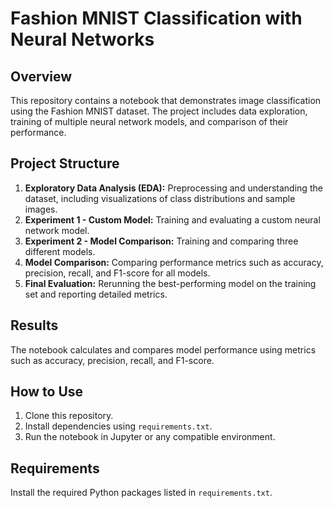 # Fashion MNIST Classification with Neural Networks

## Overview
This repository contains a notebook that demonstrates image classification using the Fashion MNIST dataset. 
The project includes data exploration, training of multiple neural network models, and comparison of their performance.

## Project Structure
1. **Exploratory Data Analysis (EDA):** Preprocessing and understanding the dataset, including visualizations of class distributions and sample images.
2. **Experiment 1 - Custom Model:** Training and evaluating a custom neural network model.
3. **Experiment 2 - Model Comparison:** Training and comparing three different models.
4. **Model Comparison:** Comparing performance metrics such as accuracy, precision, recall, and F1-score for all models.
5. **Final Evaluation:** Rerunning the best-performing model on the training set and reporting detailed metrics.

## Results
The notebook calculates and compares model performance using metrics such as accuracy, precision, recall, and F1-score.

## How to Use
1. Clone this repository.
2. Install dependencies using `requirements.txt`.
3. Run the notebook in Jupyter or any compatible environment.

## Requirements
Install the required Python packages listed in `requirements.txt`.